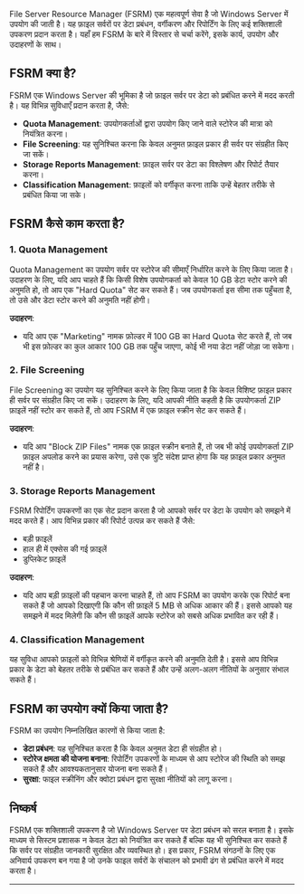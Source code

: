 File Server Resource Manager (FSRM) एक महत्वपूर्ण सेवा है जो Windows Server में उपयोग की जाती है। यह फ़ाइल सर्वरों पर डेटा प्रबंधन, वर्गीकरण और रिपोर्टिंग के लिए कई शक्तिशाली उपकरण प्रदान करता है। यहाँ हम FSRM के बारे में विस्तार से चर्चा करेंगे, इसके कार्य, उपयोग और उदाहरणों के साथ।

## FSRM क्या है?

FSRM एक Windows Server की भूमिका है जो फ़ाइल सर्वर पर डेटा को प्रबंधित करने में मदद करती है। यह विभिन्न सुविधाएँ प्रदान करता है, जैसे:

- **Quota Management**: उपयोगकर्ताओं द्वारा उपयोग किए जाने वाले स्टोरेज की मात्रा को नियंत्रित करना।
- **File Screening**: यह सुनिश्चित करना कि केवल अनुमत फ़ाइल प्रकार ही सर्वर पर संग्रहीत किए जा सकें।
- **Storage Reports Management**: फ़ाइल सर्वर पर डेटा का विश्लेषण और रिपोर्ट तैयार करना।
- **Classification Management**: फ़ाइलों को वर्गीकृत करना ताकि उन्हें बेहतर तरीके से प्रबंधित किया जा सके।

## FSRM कैसे काम करता है?

### 1. Quota Management

Quota Management का उपयोग सर्वर पर स्टोरेज की सीमाएँ निर्धारित करने के लिए किया जाता है। उदाहरण के लिए, यदि आप चाहते हैं कि किसी विशेष उपयोगकर्ता को केवल 10 GB डेटा स्टोर करने की अनुमति हो, तो आप एक "Hard Quota" सेट कर सकते हैं। जब उपयोगकर्ता इस सीमा तक पहुँचता है, तो उसे और डेटा स्टोर करने की अनुमति नहीं होगी।

**उदाहरण**:
- यदि आप एक "Marketing" नामक फ़ोल्डर में 100 GB का Hard Quota सेट करते हैं, तो जब भी इस फ़ोल्डर का कुल आकार 100 GB तक पहुँच जाएगा, कोई भी नया डेटा नहीं जोड़ा जा सकेगा।

### 2. File Screening

File Screening का उपयोग यह सुनिश्चित करने के लिए किया जाता है कि केवल विशिष्ट फ़ाइल प्रकार ही सर्वर पर संग्रहीत किए जा सकें। उदाहरण के लिए, यदि आपकी नीति कहती है कि उपयोगकर्ता ZIP फ़ाइलें नहीं स्टोर कर सकते हैं, तो आप FSRM में एक फ़ाइल स्क्रीन सेट कर सकते हैं।

**उदाहरण**:
- यदि आप "Block ZIP Files" नामक एक फ़ाइल स्क्रीन बनाते हैं, तो जब भी कोई उपयोगकर्ता ZIP फ़ाइल अपलोड करने का प्रयास करेगा, उसे एक त्रुटि संदेश प्राप्त होगा कि यह फ़ाइल प्रकार अनुमत नहीं है।

### 3. Storage Reports Management

FSRM रिपोर्टिंग उपकरणों का एक सेट प्रदान करता है जो आपको सर्वर पर डेटा के उपयोग को समझने में मदद करते हैं। आप विभिन्न प्रकार की रिपोर्ट उत्पन्न कर सकते हैं जैसे:
- बड़ी फ़ाइलें
- हाल ही में एक्सेस की गई फ़ाइलें
- डुप्लिकेट फ़ाइलें

**उदाहरण**:
- यदि आप बड़ी फ़ाइलों की पहचान करना चाहते हैं, तो आप FSRM का उपयोग करके एक रिपोर्ट बना सकते हैं जो आपको दिखाएगी कि कौन सी फ़ाइलें 5 MB से अधिक आकार की हैं। इससे आपको यह समझने में मदद मिलेगी कि कौन सी फ़ाइलें आपके स्टोरेज को सबसे अधिक प्रभावित कर रही हैं।

### 4. Classification Management

यह सुविधा आपको फ़ाइलों को विभिन्न श्रेणियों में वर्गीकृत करने की अनुमति देती है। इससे आप विभिन्न प्रकार के डेटा को बेहतर तरीके से प्रबंधित कर सकते हैं और उन्हें अलग-अलग नीतियों के अनुसार संभाल सकते हैं।

## FSRM का उपयोग क्यों किया जाता है?

FSRM का उपयोग निम्नलिखित कारणों से किया जाता है:

- **डेटा प्रबंधन**: यह सुनिश्चित करता है कि केवल अनुमत डेटा ही संग्रहीत हो।
- **स्टोरेज क्षमता की योजना बनाना**: रिपोर्टिंग उपकरणों के माध्यम से आप स्टोरेज की स्थिति को समझ सकते हैं और आवश्यकतानुसार योजना बना सकते हैं।
- **सुरक्षा**: फाइल स्क्रीनिंग और क्वोटा प्रबंधन द्वारा सुरक्षा नीतियों को लागू करना।
  
## निष्कर्ष

FSRM एक शक्तिशाली उपकरण है जो Windows Server पर डेटा प्रबंधन को सरल बनाता है। इसके माध्यम से सिस्टम प्रशासक न केवल डेटा को नियंत्रित कर सकते हैं बल्कि यह भी सुनिश्चित कर सकते हैं कि सर्वर पर संग्रहीत जानकारी सुरक्षित और व्यवस्थित हो। इस प्रकार, FSRM संगठनों के लिए एक अनिवार्य उपकरण बन गया है जो उनके फाइल सर्वरों के संचालन को प्रभावी ढंग से प्रबंधित करने में मदद करता है।

---
